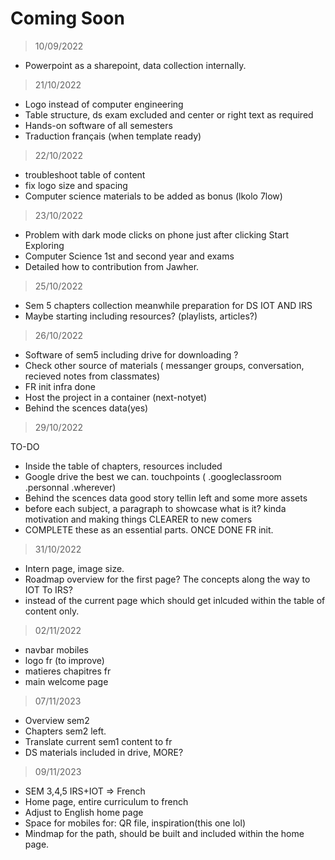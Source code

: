# Coming Soon

> 10/09/2022
- Powerpoint as a sharepoint, data collection internally. 

> 21/10/2022

- Logo instead of computer engineering
- Table structure, ds exam excluded and center or right text as required
- Hands-on software of all semesters
- Traduction français (when template ready)



> 22/10/2022

- troubleshoot table of content 
- fix logo size and spacing
- Computer science materials to be added as bonus (lkolo 7low)

> 23/10/2022

- Problem with dark mode clicks on phone just after clicking Start Exploring
- Computer Science 1st and second year and exams
- Detailed how to contribution from Jawher.

> 25/10/2022

- Sem 5 chapters collection meanwhile preparation for DS IOT AND IRS
- Maybe starting including resources? (playlists, articles?)

> 26/10/2022

- Software of sem5 including drive for downloading ?
- Check other source of materials ( messanger groups, conversation, recieved notes from classmates)
- FR init infra done
- Host the project in a container (next-notyet)
- Behind the scences data(yes)

> 29/10/2022

TO-DO
- Inside the table of chapters, resources included
- Google drive the best we can. touchpoints ( .googleclassroom .personnal .wherever)
- Behind the scences data good story tellin left and some more assets
- before each subject, a paragraph to showcase what is it? kinda motivation and making things CLEARER to new comers
- COMPLETE these as an essential parts. ONCE DONE FR init.

> 31/10/2022

- Intern page, image size.
- Roadmap overview for the first page? The concepts along the way to IOT To IRS?
- instead of the current page which should get inlcuded within the table of content only.

> 02/11/2022

- navbar mobiles
- logo fr (to improve)
- matieres chapitres fr
- main welcome page

> 07/11/2023

- Overview sem2
- Chapters sem2 left.
- Translate current sem1 content to fr
- DS materials included in drive, MORE?

> 09/11/2023

- SEM 3,4,5 IRS+IOT => French
- Home page, entire curriculum to french
- Adjust to English home page 
- Space for mobiles for: QR file, inspiration(this one lol)
- Mindmap for the path, should be built and included within the home page.
